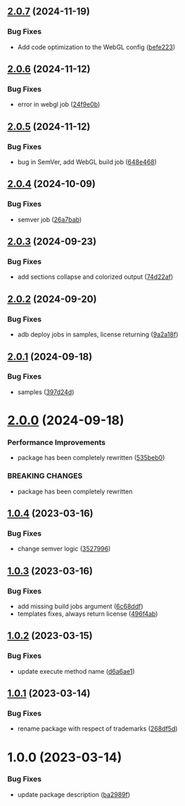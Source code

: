 ## [2.0.7](https://github.com/utkaka/UnityCiWizard/compare/v2.0.6...v2.0.7) (2024-11-19)


### Bug Fixes

* Add code optimization to the WebGL config ([befe223](https://github.com/utkaka/UnityCiWizard/commit/befe223ac13a32484025ba8ab2672bd73179eda5))

## [2.0.6](https://github.com/utkaka/UnityCiWizard/compare/v2.0.5...v2.0.6) (2024-11-12)


### Bug Fixes

* error in webgl job ([24f9e0b](https://github.com/utkaka/UnityCiWizard/commit/24f9e0b254047f7544c75668dab13ae12e8d6787))

## [2.0.5](https://github.com/utkaka/UnityCiWizard/compare/v2.0.4...v2.0.5) (2024-11-12)


### Bug Fixes

* bug in SemVer, add WebGL build job ([648e468](https://github.com/utkaka/UnityCiWizard/commit/648e468fbbdd7ece88ecd5829ceb2f8cc3c6ef13))

## [2.0.4](https://github.com/utkaka/UnityCiWizard/compare/v2.0.3...v2.0.4) (2024-10-09)


### Bug Fixes

* semver job ([26a7bab](https://github.com/utkaka/UnityCiWizard/commit/26a7bab6976e32fd2f7be60a4624626e709ec608))

## [2.0.3](https://github.com/utkaka/UnityCiWizard/compare/v2.0.2...v2.0.3) (2024-09-23)


### Bug Fixes

* add sections collapse and colorized output ([74d22af](https://github.com/utkaka/UnityCiWizard/commit/74d22afd6f27abec127ae2cde4c78b75aedd9e3f))

## [2.0.2](https://github.com/utkaka/UnityCiWizard/compare/v2.0.1...v2.0.2) (2024-09-20)


### Bug Fixes

* adb deploy jobs in samples, license returning ([9a2a18f](https://github.com/utkaka/UnityCiWizard/commit/9a2a18f46c67c4c4bc4133098b14ed46768514ee))

## [2.0.1](https://github.com/utkaka/UnityCiWizard/compare/v2.0.0...v2.0.1) (2024-09-18)


### Bug Fixes

* samples ([397d24d](https://github.com/utkaka/UnityCiWizard/commit/397d24de89864ebc3355bd899ff9bb50dff757c1))

# [2.0.0](https://github.com/utkaka/UnityCiWizard/compare/v1.0.4...v2.0.0) (2024-09-18)


### Performance Improvements

* package has been completely rewritten ([535beb0](https://github.com/utkaka/UnityCiWizard/commit/535beb08ef81cd9e3666946a728a1e1d1b2c29ad))


### BREAKING CHANGES

* package has been completely rewritten

## [1.0.4](https://github.com/utkaka/UnityCiWizard/compare/v1.0.3...v1.0.4) (2023-03-16)


### Bug Fixes

* change semver logic ([3527996](https://github.com/utkaka/UnityCiWizard/commit/3527996a107145721983d1d55db81453b79ba46f))

## [1.0.3](https://github.com/utkaka/UnityCiWizard/compare/v1.0.2...v1.0.3) (2023-03-16)


### Bug Fixes

* add missing build jobs argument ([6c68ddf](https://github.com/utkaka/UnityCiWizard/commit/6c68ddf4b86ce7da3a1667bc0b19cc7b1432a6d1))
* templates fixes, always return license ([496f4ab](https://github.com/utkaka/UnityCiWizard/commit/496f4ab51a2ac0b2cddeb06c2b901f989c88e77b))

## [1.0.2](https://github.com/utkaka/UnityCiWizard/compare/v1.0.1...v1.0.2) (2023-03-15)


### Bug Fixes

* update execute method name ([d6a6ae1](https://github.com/utkaka/UnityCiWizard/commit/d6a6ae17b8051dbba871237c26523f6602328921))

## [1.0.1](https://github.com/utkaka/UnityCiWizard/compare/v1.0.0...v1.0.1) (2023-03-14)


### Bug Fixes

* rename package with respect of trademarks ([268df5d](https://github.com/utkaka/UnityCiWizard/commit/268df5d37515af86bf2e2a2ff250f84ae7a9f2a0))

# 1.0.0 (2023-03-14)


### Bug Fixes

* update package description ([ba2989f](https://github.com/utkaka/UnityCiWizard/commit/ba2989fc9549118620f3a307698b7bc0f3982c81))
